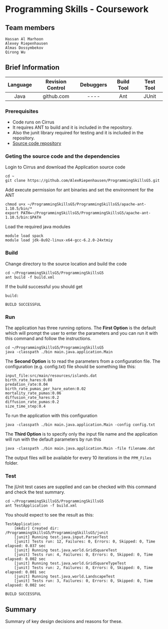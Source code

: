 # Programming Skills - Coursework

## Team members
```
Hassan Al Marhoon
Alexey Riepenhausen
Almas Dossymbekov
Qirong Wu
```
## Brief Information

| Language  | Revision Control  | Debuggers  | Build Tool  | Test Tool  |
|:--:|:--:|:--:|:--:|:---:|
| Java  | github.com  | ----  | Ant  | JUnit  |

### Prerequisites

* Code runs on Cirrus
* It requires ANT to build and it is included in the repository.
* Also the junit library required for testing and it is included in the repository.
* [Source code repository](https://github.com/AlexRiepenhausen/ProgrammingSkillsG5) 

### Geting the source code and the dependencies

Login to Cirrus and download the Application source code
```
cd ~
git clone https://github.com/AlexRiepenhausen/ProgrammingSkillsG5.git

```
Add execute permission for ant binaries and set the environment for the ANT 
```
chmod u+x ~/ProgrammingSkillsG5/ProgrammingSkillsG5/apache-ant-1.10.5/bin/*
export PATH=~/ProgrammingSkillsG5/ProgrammingSkillsG5/apache-ant-1.10.5/bin:$PATH 
```
Load the required java modules
```
module load spack
module load jdk-8u92-linux-x64-gcc-6.2.0-24xtmiy
```
### Build

Change directory to the source location and build the code

```
cd ~/ProgrammingSkillsG5/ProgrammingSkillsG5
ant build -f build.xml

```
If the build successful you should get 
```
build:

BUILD SUCCESSFUL
```
### Run

The application has three running options. 
The **First Option** is the default which will prompt the user to enter the parameters and you can run it with this command and follow the instructions.

```
cd ~/ProgrammingSkillsG5/ProgrammingSkillsG5
java -classpath ./bin main.java.application.Main
```
The **Second Option** is to read the parameters from a configuration file. The configuration (e.g. config.txt) file should be something like this:
```
input_file:src/main/resources/islands.dat
birth_rate_hares:0.08
predation_rate:0.04
birth_rate_pumas_per_hare_eaten:0.02
mortality_rate_pumas:0.06
diffusion_rate_hares:0.2
diffusion_rate_pumas:0.2
size_time_step:0.4
```
To run the application with this configuration
```
java -classpath ./bin main.java.application.Main -config config.txt
```
The **Third Option** is to specify only the input file name and the application will run with the default parameters by run this
```
java -classpath ./bin main.java.application.Main -file filename.dat
```
The output files will be available for every 10 iterations in the `PPM_Files` folder.
### Test

The jUnit test cases are supplied and can be checked with this command and check the test summary.
```
cd ~/ProgrammingSkillsG5/ProgrammingSkillsG5
ant TestApplication -f build.xml
```
You should expect to see the result as this:
```
TestApplication:
    [mkdir] Created dir: /ProgrammingSkillsG5/ProgrammingSkillsG5/junit
    [junit] Running test.java.input.ParserTest
    [junit] Tests run: 12, Failures: 0, Errors: 0, Skipped: 0, Time elapsed: 0.037 sec
    [junit] Running test.java.world.GridSquareTest
    [junit] Tests run: 4, Failures: 0, Errors: 0, Skipped: 0, Time elapsed: 0.002 sec
    [junit] Running test.java.world.GridSquareTypeTest
    [junit] Tests run: 2, Failures: 0, Errors: 0, Skipped: 0, Time elapsed: 0.001 sec
    [junit] Running test.java.world.LandscapeTest
    [junit] Tests run: 3, Failures: 0, Errors: 0, Skipped: 0, Time elapsed: 0.002 sec

BUILD SUCCESSFUL
```

## Summary

Summary of key design decisions and reasons for these. 
